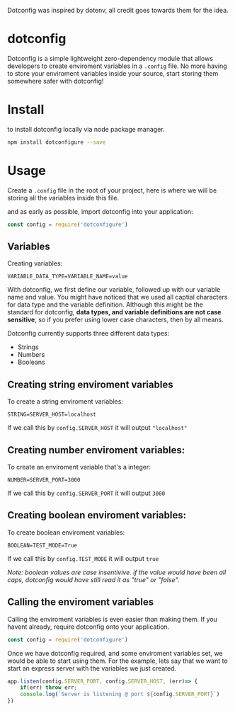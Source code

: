 Dotconfig was inspired by dotenv, all credit goes towards them for the idea.

# dotconfig 

Dotconfig is a simple lightweight zero-dependency module that allows developers to create enviroment variables in a ``.config`` file. No more having to store your enviroment variables inside your source, start storing them somewhere safer with dotconfig!

# Install

to install dotconfig locally via node package manager.

```bash
npm install dotconfigure --save
```

# Usage

Create a `.config` file in the root of your project, here is where we will be storing all the variables inside this file. 

and as early as possible, import dotconfig into your application:
```javascript
const config = require('dotconfigure')
```

## Variables

Creating variables:
```dosini
VARIABLE_DATA_TYPE=VARIABLE_NAME=value
```
With dotconfig, we first define our variable, followed up with our variable name and value. You might have noticed that we used all captial characters for data type and the variable definition. Although this might be the standard for dotconfig, **data types, and variable definitions are not case sensitive**, so if you prefer using lower case characters, then by all means.

Dotconfig currently supports three different data types:
- Strings
- Numbers
- Booleans

## Creating string enviroment variables

To create a string enviroment variables:
```dosini
STRING=SERVER_HOST=localhost
```
If we call this by ``config.SERVER_HOST`` it will output ``"localhost"``

## Creating number enviroment variables:

To create an enviroment variable that's a integer:
```dosini
NUMBER=SERVER_PORT=3000
```
If we call this by ``config.SERVER_PORT`` it will output ``3000``

## Creating boolean enviroment variables:

To create boolean enviroment variables:
```dosini
BOOLEAN=TEST_MODE=True
```
If we call this by ``config.TEST_MODE`` it will output ``true``

*Note: boolean values are case insentivive. if the value would have been all caps, dotconfig would have still read it as "true" or "false".*

## Calling the enviroment variables

Calling the enviroment variables is even easier than making them. If you havent already, require dotconfig onto your application.
```javascript
const config = require('dotconfigure')
```
Once we have dotconfig required, and some enviroment variables set, we would be able to start using them. For the example, lets say that we want to start an express server with the variables we just created. 
```javascript
app.listen(config.SERVER_PORT, config.SERVER_HOST, (err)=> {
    if(err) throw err;
    console.log(`Server is listening @ port ${config.SERVER_PORT}`)
})
```
